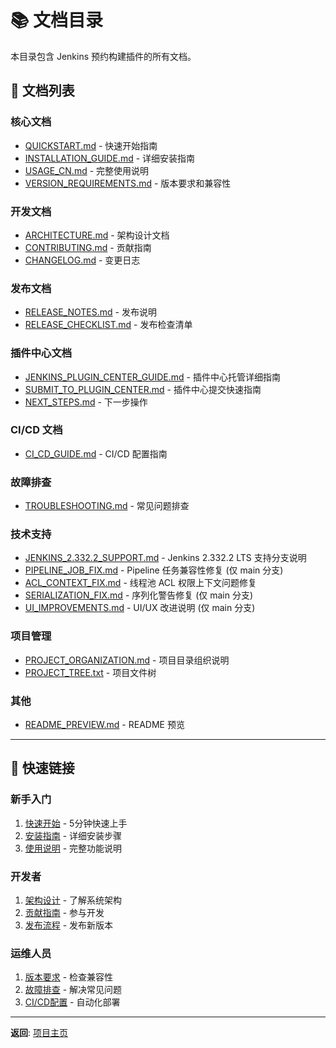 # 📚 文档目录

本目录包含 Jenkins 预约构建插件的所有文档。

## 📖 文档列表

### 核心文档
- [QUICKSTART.md](QUICKSTART.md) - 快速开始指南
- [INSTALLATION_GUIDE.md](INSTALLATION_GUIDE.md) - 详细安装指南
- [USAGE_CN.md](USAGE_CN.md) - 完整使用说明
- [VERSION_REQUIREMENTS.md](VERSION_REQUIREMENTS.md) - 版本要求和兼容性

### 开发文档
- [ARCHITECTURE.md](ARCHITECTURE.md) - 架构设计文档
- [CONTRIBUTING.md](CONTRIBUTING.md) - 贡献指南
- [CHANGELOG.md](CHANGELOG.md) - 变更日志

### 发布文档
- [RELEASE_NOTES.md](RELEASE_NOTES.md) - 发布说明
- [RELEASE_CHECKLIST.md](RELEASE_CHECKLIST.md) - 发布检查清单

### 插件中心文档
- [JENKINS_PLUGIN_CENTER_GUIDE.md](JENKINS_PLUGIN_CENTER_GUIDE.md) - 插件中心托管详细指南
- [SUBMIT_TO_PLUGIN_CENTER.md](SUBMIT_TO_PLUGIN_CENTER.md) - 插件中心提交快速指南
- [NEXT_STEPS.md](NEXT_STEPS.md) - 下一步操作

### CI/CD 文档
- [CI_CD_GUIDE.md](CI_CD_GUIDE.md) - CI/CD 配置指南

### 故障排查
- [TROUBLESHOOTING.md](TROUBLESHOOTING.md) - 常见问题排查

### 技术支持
- [JENKINS_2.332.2_SUPPORT.md](JENKINS_2.332.2_SUPPORT.md) - Jenkins 2.332.2 LTS 支持分支说明
- [PIPELINE_JOB_FIX.md](PIPELINE_JOB_FIX.md) - Pipeline 任务兼容性修复 (仅 main 分支)
- [ACL_CONTEXT_FIX.md](ACL_CONTEXT_FIX.md) - 线程池 ACL 权限上下文问题修复
- [SERIALIZATION_FIX.md](SERIALIZATION_FIX.md) - 序列化警告修复 (仅 main 分支)
- [UI_IMPROVEMENTS.md](UI_IMPROVEMENTS.md) - UI/UX 改进说明 (仅 main 分支)

### 项目管理
- [PROJECT_ORGANIZATION.md](PROJECT_ORGANIZATION.md) - 项目目录组织说明
- [PROJECT_TREE.txt](PROJECT_TREE.txt) - 项目文件树

### 其他
- [README_PREVIEW.md](README_PREVIEW.md) - README 预览

---

## 🔗 快速链接

### 新手入门
1. [快速开始](QUICKSTART.md) - 5分钟快速上手
2. [安装指南](INSTALLATION_GUIDE.md) - 详细安装步骤
3. [使用说明](USAGE_CN.md) - 完整功能说明

### 开发者
1. [架构设计](ARCHITECTURE.md) - 了解系统架构
2. [贡献指南](CONTRIBUTING.md) - 参与开发
3. [发布流程](RELEASE_CHECKLIST.md) - 发布新版本

### 运维人员
1. [版本要求](VERSION_REQUIREMENTS.md) - 检查兼容性
2. [故障排查](TROUBLESHOOTING.md) - 解决常见问题
3. [CI/CD配置](CI_CD_GUIDE.md) - 自动化部署

---

**返回**: [项目主页](../README.md)

